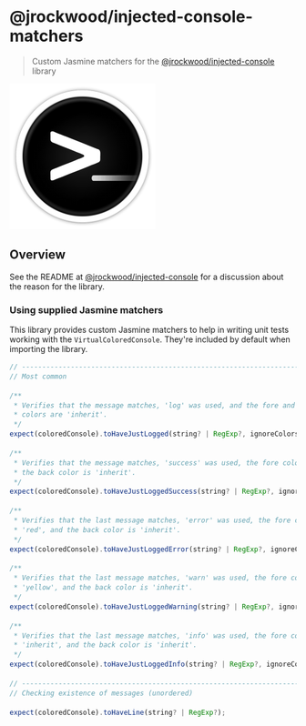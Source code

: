 # @jrockwood/injected-console-matchers

> Custom Jasmine matchers for the
> [@jrockwood/injected-console](https://github.com/jrockwood/injected-console) library

![injected-console icon](./docs/images/injected-console-256.png)

## Overview

See the README at [@jrockwood/injected-console](https://github.com/jrockwood/injected-console) for a
discussion about the reason for the library.

### Using supplied Jasmine matchers

This library provides custom Jasmine matchers to help in writing unit tests working with the
`VirtualColoredConsole`. They're included by default when importing the library.

```ts
// -----------------------------------------------------------------------------
// Most common

/**
 * Verifies that the message matches, 'log' was used, and the fore and back
 * colors are 'inherit'.
 */
expect(coloredConsole).toHaveJustLogged(string? | RegExp?, ignoreColors?: boolean);

/**
 * Verifies that the message matches, 'success' was used, the fore color is 'green', and
 * the back color is 'inherit'.
 */
expect(coloredConsole).toHaveJustLoggedSuccess(string? | RegExp?, ignoreColors?: boolean);

/**
 * Verifies that the last message matches, 'error' was used, the fore color is
 * 'red', and the back color is 'inherit'.
 */
expect(coloredConsole).toHaveJustLoggedError(string? | RegExp?, ignoreColors?: boolean);

/**
 * Verifies that the last message matches, 'warn' was used, the fore color is
 * 'yellow', and the back color is 'inherit'.
 */
expect(coloredConsole).toHaveJustLoggedWarning(string? | RegExp?, ignoreColors?: boolean);

/**
 * Verifies that the last message matches, 'info' was used, the fore color is
 * 'inherit', and the back color is 'inherit'.
 */
expect(coloredConsole).toHaveJustLoggedInfo(string? | RegExp?, ignoreColors?: boolean);

// -----------------------------------------------------------------------------
// Checking existence of messages (unordered)

expect(coloredConsole).toHaveLine(string? | RegExp?);
```
